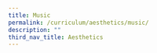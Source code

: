 ```yaml
---
title: Music
permalink: /curriculum/aesthetics/music/
description: ""
third_nav_title: Aesthetics
---
```

